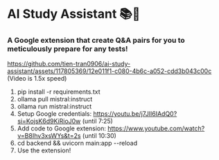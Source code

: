 # AI Study Assistant 📚💯
### A Google extension that create Q&A pairs for you to meticulously prepare for any tests!


https://github.com/tien-tran0906/ai-study-assistant/assets/117805369/12e011f1-c080-4b6c-a052-cdd3b043c00c
(Video is 1.5x speed)


1. pip install -r requirements.txt
2. ollama pull mistral:instruct
3. ollama run mistral:instruct
4. Setup Google credentials: https://youtu.be/j7JlI6IAdQ0?si=KojsK6d9KiRioJ0w (until 7:25)
5. Add code to Google extension: https://www.youtube.com/watch?v=B8Ihv3xsWYs&t=2s (until 10:30)
5. cd backend && uvicorn main:app --reload
6. Use the extension!

